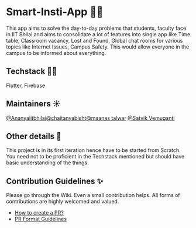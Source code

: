 # Smart-Insti-App 📱🏫
This app aims to solve the day-to-day problems that students, faculty face in IIT Bhilai and aims to consolidate a lot of features into single app like Time table, Classroom vacancy, Lost and Found, Global chat rooms for various topics like Internet Issues, Campus Safety. This would allow everyone in the campus to be informed about everything.

## Techstack 👩‍💻
Flutter, Firebase

## Maintainers ☀️
[@Ananyaiitbhilai](https://github.com/Ananyaiitbhilai)[@chaitanyabisht](https://github.com/chaitanyabisht)[@maanas talwar](https://github.com/maanas-talwar) [@Satvik Vemuganti](https://github.com/VickyMerzOwn)

## Other details 📑
This project is in its first iteration hence have to be started from Scratch. You need not to be proficient in the Techstack mentioned but should have basic understanding of the things. 

## Contribution Guidelines ✨
Please go through the Wiki. Even a small contribution helps. All forms of contributions are highly welcomed and valued.
- [How to create a PR?](https://github.com/OpenLake/Not-a-Mess/wiki/How-to-create-a-PR%3F)
- [PR Format Guidelines](https://github.com/OpenLake/Not-a-Mess/wiki/PR-Format-Guidelines)

